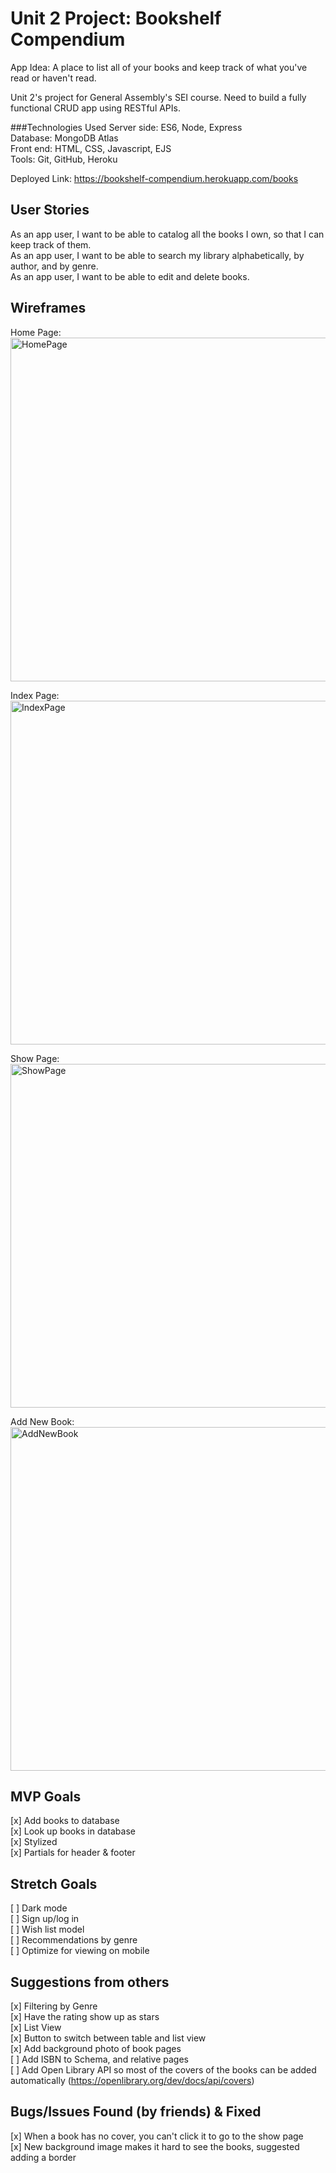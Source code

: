 # Unit 2 Project: Bookshelf Compendium

App Idea: 
A place to list all of your books and keep track of what you've read or haven't read.

Unit 2's project for General Assembly's SEI course. 
Need to build a fully functional CRUD app using RESTful APIs.

###Technologies Used
Server side: ES6, Node, Express\
Database: MongoDB Atlas\
Front end: HTML, CSS, Javascript, EJS\
Tools: Git, GitHub, Heroku

Deployed Link: https://bookshelf-compendium.herokuapp.com/books

## User Stories
As an app user, I want to be able to catalog all the books I own, so that I can keep track of them.\
As an app user, I want to be able to search my library alphabetically, by author, and by genre.\
As an app user, I want to be able to edit and delete books.
  
## Wireframes
Home Page: \
<img width="550" alt="HomePage" src="https://user-images.githubusercontent.com/6404196/135539167-0d4f69b8-425a-4f80-abaa-3e327ed83a46.png">

Index Page:\
<img width="550" alt="IndexPage" src="https://user-images.githubusercontent.com/6404196/135539173-16cfbf0b-f58f-4323-988f-42407d259d77.png">

Show Page:\
<img width="550" alt="ShowPage" src="https://user-images.githubusercontent.com/6404196/135539180-35437aa3-8004-4567-be48-ff8885cab31b.png">

Add New Book:\
<img width="550" alt="AddNewBook" src="https://user-images.githubusercontent.com/6404196/135539193-0cc11784-9881-4e88-aeec-7346370b096d.png">

## MVP Goals
[x] Add books to database\
[x] Look up books in database\
[x] Stylized\
[x] Partials for header & footer

## Stretch Goals
[ ] Dark mode\
[ ] Sign up/log in\
[ ] Wish list model\
[ ] Recommendations by genre\
[ ] Optimize for viewing on mobile
  
## Suggestions from others
[x] Filtering by Genre\
[x] Have the rating show up as stars\
[x] List View\
[x] Button to switch between table and list view\
[x] Add background photo of book pages\
[ ] Add ISBN to Schema, and relative pages\
[ ] Add Open Library API so most of the covers of the books can be added automatically (https://openlibrary.org/dev/docs/api/covers)

## Bugs/Issues Found (by friends) & Fixed
[x] When a book has no cover, you can't click it to go to the show page\
[x] New background image makes it hard to see the books, suggested adding a border
